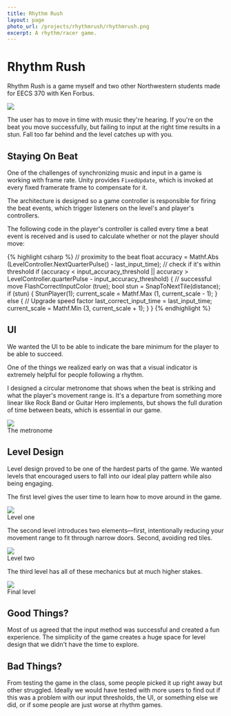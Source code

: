 ```yaml
---
title: Rhythm Rush
layout: page
photo_url: /projects/rhythmrush/rhythmrush.png
excerpt: A rhythm/racer game.
---
```


# Rhythm Rush

Rhythm Rush is a game myself and two other Northwestern students made for EECS 370 with Ken Forbus.

<div class="image-feature">
  <img src="/projects/rhythmrush/finallevel.gif">
</div>

The user has to move in time with music they're hearing. If you're on the beat you move successfully, but failing to input at the right time results in a stun. Fall too far behind and the level catches up with you.

## Staying On Beat

One of the challenges of synchronizing music and input in a game is working with frame rate. Unity provides `FixedUpdate`, which is invoked at every fixed framerate frame to compensate for it.

The architecture is designed so a game controller is responsible for firing the beat events, which trigger listeners on the level's and player's controllers.

The following code in the player's controller is called every time a beat event is received and is used to calculate whether or not the player should move:

{% highlight csharp %}
// proximity to the beat
float accuracy = Mathf.Abs (LevelController.NextQuarterPulse() - last_input_time);
// check if it's within threshold
if (accuracy < input_accuracy_threshold || accuracy > LevelController.quarterPulse - input_accuracy_threshold) {
  // successful move
  FlashCorrectInputColor (true);
  bool stun = SnapToNextTile(distance);
  if (stun) {
    StunPlayer(1);
    current_scale = Mathf.Max (1, current_scale - 1);
  } else {
    // Upgrade speed factor
    last_correct_input_time = last_input_time;
    current_scale = Mathf.Min (3, current_scale + 1);
  }
}
{% endhighlight %}

## UI

We wanted the UI to be able to indicate the bare minimum for the player to be able to succeed.

One of the things we realized early on was that a visual indicator is extremely helpful for people following a rhythm.

I designed a circular metronome that shows when the beat is striking and what the player's movement range is. It's a departure from something more linear like Rock Band or Guitar Hero implements, but shows the full duration of time between beats, which is essential in our game.

<div class="image-feature">
  <img src="/projects/rhythmrush/ui.gif">
  <div class="caption"> The metronome </div>
</div>

## Level Design

Level design proved to be one of the hardest parts of the game. We wanted levels that encouraged users to fall into our ideal play pattern while also being engaging.

The first level gives the user time to learn how to move around in the game.

<div class="image-feature">
  <img src="/projects/rhythmrush/lvl1.png">
  <div class="caption"> Level one </div>
</div>

The second level introduces two elements—first, intentionally reducing your movement range to fit through narrow doors. Second, avoiding red tiles.

<div class="image-feature">
  <img src="/projects/rhythmrush/lvl2.png">
  <div class="caption"> Level two </div>
</div>

The third level has all of these mechanics but at much higher stakes.

<div class="image-feature">
  <img src="/projects/rhythmrush/lvl3.png">
  <div class="caption"> Final level </div>
</div>

## Good Things?

Most of us agreed that the input method was successful and created a fun experience. The simplicity of the game creates a huge space for level design that we didn't have the time to explore.

## Bad Things?

From testing the game in the class, some people picked it up right away but other struggled. Ideally we would have tested with more users to find out if this was a problem with our input thresholds, the UI, or something else we did, or if some people are just worse at rhythm games.
